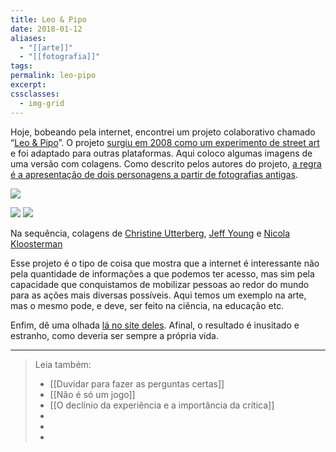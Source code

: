 ```yaml
---
title: Leo & Pipo
date: 2018-01-12
aliases:
  - "[[arte]]"
  - "[[fotografia]]"
tags: 
permalink: leo-pipo
excerpt: 
cssclasses:
  - img-grid
---
```

Hoje, bobeando pela internet, encontrei um projeto colaborativo chamado “[Leo & Pipo](http://leo-and-pipo-by.tumblr.com/)”. O projeto [surgiu em 2008 como um experimento de street art](https://fr.wikipedia.org/wiki/L%C3%A9o_%26_Pipo) e foi adaptado para outras plataformas. Aqui coloco algumas imagens de uma versão com colagens. Como descrito pelos autores do projeto, [a regra é a apresentação de dois personagens a partir de fotografias antigas](http://leo-and-pipo-by.tumblr.com/about).

![](https://cdn-images-1.medium.com/max/400/1*877WGEOhlWwyOUEcHTiPzA.jpeg)

![](https://cdn-images-1.medium.com/max/400/1*ZyHYY6MHJ16cxhwN4fFYyw.png)
![](https://cdn-images-1.medium.com/max/400/1*iHADBf0LR-NjHFweygB8Ng.jpeg)

Na sequência, colagens de [Christine Utterberg](https://www.instagram.com/christine.utterberg/), [Jeff Young](http://leo-and-pipo-by.tumblr.com/post/166461040334/leo-pipo-by-jeff-yeung) e [Nicola Kloosterman](http://nicolakloosterman.com/)

Esse projeto é o tipo de coisa que mostra que a internet é interessante não pela quantidade de informações a que podemos ter acesso, mas sim pela capacidade que conquistamos de mobilizar pessoas ao redor do mundo para as ações mais diversas possíveis. Aqui temos um exemplo na arte, mas o mesmo pode, e deve, ser feito na ciência, na educação etc.

Enfim, dê uma olhada [lá no site deles](http://leo-and-pipo-by.tumblr.com/). Afinal, o resultado é inusitado e estranho, como deveria ser sempre a própria vida.

---


> Leia também:
> - [[Duvidar para fazer as perguntas certas]]
> - [[Não é só um jogo]]
> - [[O declínio da experiência e a importância da crítica]]
> -
> -
> -